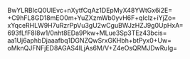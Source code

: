 BwYLRBIcQ0UlEvc+nXytfCqAz1DEpMyX48YWtGx6i2E=
+C9hFL8GD18mEO0m+YuZXzmWb0yvH6F+qIclz+iYjZo=
xYqceRHLW9H7uRzrPpVu3gU2wCguBWJzHZJ9g0UpHxA=
693fLfF8I8w1/0nht8EDa9Pkw+MLue3Sp3TEz43bcis=
aa1Uj6aphbDjaaafbq1DGNZQwSrxGKHbh+btPyx0+Uw=
oMknQJFNFjED8AGAS4lLjAs6M/V+Z4eOsQRMJDwRuIg=
